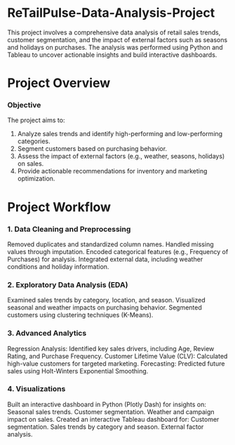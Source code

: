 # ReTailPulse-Data-Analysis-Project
This project involves a comprehensive data analysis of retail sales trends, customer segmentation, and the impact of external factors such as seasons and holidays on purchases. The analysis was performed using Python and Tableau to uncover actionable insights and build interactive dashboards.

# Project Overview
### Objective
The project aims to:

1. Analyze sales trends and identify high-performing and low-performing categories.
2. Segment customers based on purchasing behavior.
3. Assess the impact of external factors (e.g., weather, seasons, holidays) on sales.
4. Provide actionable recommendations for inventory and marketing optimization.
   
# Project Workflow
### 1. Data Cleaning and Preprocessing
Removed duplicates and standardized column names.
Handled missing values through imputation.
Encoded categorical features (e.g., Frequency of Purchases) for analysis.
Integrated external data, including weather conditions and holiday information.

### 2. Exploratory Data Analysis (EDA)
Examined sales trends by category, location, and season.
Visualized seasonal and weather impacts on purchasing behavior.
Segmented customers using clustering techniques (K-Means).

### 3. Advanced Analytics
Regression Analysis: Identified key sales drivers, including Age, Review Rating, and Purchase Frequency.
Customer Lifetime Value (CLV): Calculated high-value customers for targeted marketing.
Forecasting: Predicted future sales using Holt-Winters Exponential Smoothing.

### 4. Visualizations
Built an interactive dashboard in Python (Plotly Dash) for insights on:
Seasonal sales trends.
Customer segmentation.
Weather and campaign impact on sales.
Created an interactive Tableau dashboard for:
Customer segmentation.
Sales trends by category and season.
External factor analysis.
